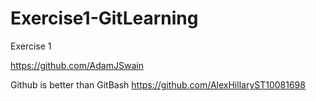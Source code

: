 # Exercise1-GitLearning
 Exercise 1 

 https://github.com/AdamJSwain



 Github is better than GitBash
  https://github.com/AlexHillaryST10081698
